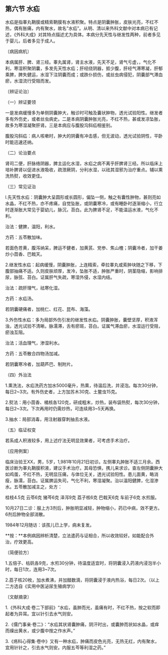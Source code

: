 ## 第六节 水疝

水疝是指睾丸鞘膜或精索鞘膜有水液积聚。特点是阴囊肿胀，皮肤光亮，不红不热，偶有胀痛，内有聚水，故名”水疝”。从明、清以来外科文献中对本病已有记述，《外科大成》对其特点描述尤为具体。本病分先天性与继发性两种，前者多见于婴儿，后者多见于成人。

〔病因病机〕

本病属肝、脾、肾三经。睾丸属肾，肾主水液，先天不足，肾气亏虚，，气化不利，寒湿积聚阴囊，多发先天性水疝；肝经绕阴器，抵少腹，肝经气滞寒凝，肝郁乘脾，脾失健运，水湿下注阴囊而成；或跌仆损伤，或丝虫病侵犯，阴囊部气滞血瘀，水湿流行受阻而发。

〔辨证论治〕

（一）辨证要领

一是发病缓慢多为单侧阴囊肿大，触诊时可触及囊状肿物，透光试验阳性。继发者多有外伤史，或者丝虫病史。二是本病阴囊肿胀光亮，不红不热，甚或发凉坠胀，故多为寒湿凝聚肝肾。三是本病应与腹股沟斜疝相鉴别。

腹股沟斜疝：病人咳嗽时，肿大的阴囊有冲击感，但无波动，透光试验阴性，平卧时能迅速还纳。

（二）论治要点

肾司二便，肝脉络阴器，脾主运化水湿，水疝之病不离乎肝脾肾三经。所以临床上培补脾肾以促进水液吸收，疏泄厥阴，分利水湿，以祛其湿邪为治疗重点。辅以熏洗热熨，收效更佳。

（三）常见证治

l.先天性水疝：阴囊肿大呈圆形或长圆形，偏坠一侧，触之有囊性肿物，甚则亮如水晶，不红不热，亦不疼痛，自觉坠胀，或阴囊寒冷，或有睡卧时逐渐缩小，行立时逐渐胀大常见于婴幼儿，脉沉，苔白。此为脾肾不足，不能温运水液，气化不利。

治法：健脾，温阳，利水。

方药：五苓散加味。

若面色苍黄，腹泻纳呆，脾运不健者，加黄芪、党参、焦山楂；阴囊冷者，加干姜炒小茴香、巴戟天。

2.继发性水疝：起病缓慢，阴囊肿胀，上连精索，牵拉睾丸或索肿块随之下移，下腹部抽痛不适。久则皮肤顽厚，发冷，坠胀不适，肿胀严重时，阴茎隐缩，影响排尿，脉弦、苔白。证属肝气失疏，寒湿外侵，水湿内结。

治法：疏肝理气，祛寒化湿。

方药：水疝汤。

若阴囊硬痛者，加桃仁、红花、昆布、海藻。

3.外伤性水疝：多为局部外伤引发的继发性水疝。阴囊肿胀，囊壁坚厚，积液浑浊，透光试验不清晰。脉濡滞，舌有瘀斑，苔白。证属气滞血瘀，水湿运行受阻，瘀浊互阻。

治法；活血理气，渗湿利水。

方药：五苓散合四物汤加减。

若阴囊寒冷者，加葫芦巴、制附片。

（四）外治法

1.熏洗法，水疝洗药方加水5000毫升，热熏，待温后洗，并浸泡。每次30分钟，每日2~3次。有外伤史者，上方加苏木30克、土鳖虫15克。

2.熨法：用小茴香、橘核各120克，研成粗末，炒热，装布袋热熨，每次30分钟，每日2~3次。下次再用时仍需炒热，可连续用3~5天再换。

3.抽水：局部消毒，用注射器穿刺抽去水液。

（五）临证权变

若系成人积液较多，用上述疗法无明显效果者，可考虑手术治疗。

〔应用例案〕

临床治验王XX，男，5岁，1,981年10月21日初诊。左侧睾丸肿胀不适三月余。西医诊断为睾丸鞘膜积液，建议手术治疗。其母恐惧，携儿来求诊。查左侧阴囊肿大如鸡蛋，不红不热，无明显压痛，与体位无关，透光试验阳性。患儿面黄，略消瘦，脉濡，苔白。证属脾运失司，气化不利，寒湿凝聚。治以温阳健脾，化湿渗水。五苓散加减主之，处方：

桂枝4.5克 云苓6克 猪芩6克 泽泻9克 荔子核6克 巴戟天6克 车前子6克 水煎服。

10月27日二诊：服上方3剂后，肿胀明显减轻，肿物缩小，药已中病，效不更方。6剂后肿物全部消散。

1984年12月随访：该孩儿已上学，病未复发。

**按：**本例病因辨析清楚，立法遣药与证相合，所以收效较好。如能配合外治，疗效更高。

〔简便验方〕

1.五倍子、枯矾各9克，水煎30分钟，待温度适宜时，将阴囊浸入药液内浸泡半小时，每日1次，连用3~7次。

2.荔子核20枚，加水煮沸，并加醋数滴，将阴囊浸于液内热浴，每日2次。（以上二方选自《实用中医泌尿生殖病学》）

〔文献摘录〕

1.《外科大成·卷二下部前》“水疝，虽肿而光，虽痛有时，不红不热，按之软而即起者为异耳。宜以针引去水气则安。

2.《儒门事亲·卷二》：“水疝其状肾囊肿痛，阴汗时出，或囊肿而状如水晶，或痒而燥出黄水，或少腹中按之作水声。”

3.《疡科心得集·卷中》又有一种水疝，肿痛而皮色光亮，无热无红，内有聚水，宜用针针之，引去水气则安。内服五芩等利湿之药。”
